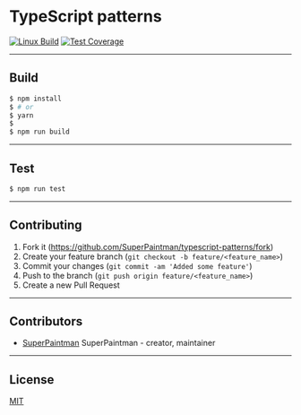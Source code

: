# TypeScript patterns

[![Linux Build][travis-image]][travis-url]
[![Test Coverage][coveralls-image]][coveralls-url]


--------------------------------------------------------------------------------

## Build

```sh
$ npm install
$ # or
$ yarn
$
$ npm run build
```


--------------------------------------------------------------------------------

## Test

```sh
$ npm run test
```


--------------------------------------------------------------------------------

## Contributing

1. Fork it (<https://github.com/SuperPaintman/typescript-patterns/fork>)
2. Create your feature branch (`git checkout -b feature/<feature_name>`)
3. Commit your changes (`git commit -am 'Added some feature'`)
4. Push to the branch (`git push origin feature/<feature_name>`)
5. Create a new Pull Request


--------------------------------------------------------------------------------

## Contributors

- [SuperPaintman](https://github.com/SuperPaintman) SuperPaintman - creator, maintainer


--------------------------------------------------------------------------------

## License

[MIT][license-url]


[license-url]: LICENSE
[travis-image]: https://img.shields.io/travis/SuperPaintman/typescript-patterns/master.svg?label=linux
[travis-url]: https://travis-ci.org/SuperPaintman/typescript-patterns
[coveralls-image]: https://img.shields.io/coveralls/SuperPaintman/typescript-patterns/master.svg
[coveralls-url]: https://coveralls.io/r/SuperPaintman/typescript-patterns?branch=master
